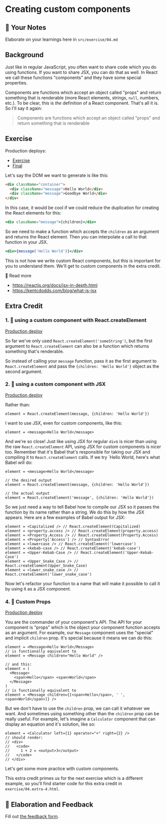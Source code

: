 # Creating custom components

## 📝 Your Notes

Elaborate on your learnings here in `src/exercise/04.md`

## Background

Just like in regular JavaScript, you often want to share code which you do using
functions. If you want to share JSX, you can do that as well. In React we call
these functions "components" and they have some special properties.

Components are functions which accept an object called "props" and return
something that is renderable (more React elements, strings, `null`, numbers,
etc.). To be clear, this is _the_ definition of a React component. That's all it
is. So I'll say it again:

> Components are functions which accept an object called "props" and return
> something that is renderable

## Exercise

Production deploys:

- [Exercise](http://react-fundamentals-next.netlify.app/isolated/exercise/04.html)
- [Final](http://react-fundamentals-next.netlify.app/isolated/final/04.html)

Let's say the DOM we want to generate is like this:

```html
<div className="container">
  <div className="message">Hello World</div>
  <div className="message">Goodbye World</div>
</div>
```

In this case, it would be cool if we could reduce the duplication for creating
the React elements for this:

```jsx
<div className="message">{children}</div>
```

So we need to make a function which accepts the `children` as an argument and
returns the React element. Then you can interpolate a call to that function in
your JSX.

```jsx
<div>{message('Hello World')}</div>
```

This is not how we write custom React components, but this is important for you
to understand them. We'll get to custom components in the extra credit.

📜 Read more

- https://reactjs.org/docs/jsx-in-depth.html
- https://kentcdodds.com/blog/what-is-jsx

## Extra Credit

### 1. 💯 using a custom component with React.createElement

[Production deploy](http://react-fundamentals-next.netlify.app/isolated/final/04.extra-1.html)

So far we've only used `React.createElement('someString')`, but the first
argument to `React.createElement` can also be a function which returns something
that's renderable.

So instead of calling your `message` function, pass it as the first argument to
`React.createElement` and pass the `{children: 'Hello World'}` object as the
second argument.

### 2. 💯 using a custom component with JSX

[Production deploy](http://react-fundamentals-next.netlify.app/isolated/final/04.extra-2.html)

Rather than:

```tsx
element = React.createElement(message, {children: 'Hello World'})
```

I want to use JSX, even for custom components, like this:

```tsx
element = <message>Hello World</message>
```

And we're so close! Just like using JSX for regular `div`s is nicer than using
the raw `React.createElement` API, using JSX for custom components is nicer too.
Remember that it's Babel that's responsible for taking our JSX and compiling it
to `React.createElement` calls. If we try `<message>Hello World</message>,
here's what Babel will do:

```tsx
element = <message>Hello World</message>

// the desired output
element = React.createElement(message, {children: 'Hello World'})

// the actual output
element = React.createElement('message', {children: 'Hello World'})
```

So we just need a way to tell Babel how to compile our JSX so it passes the
function by its name rather than a string. We do this by how the JSX appears.
Here are a few examples of Babel output for JSX:

```tsx
element = <Capitalized /> // React.createElement(Capitalized)
element = <property.access /> // React.createElement(property.access)
element = <Property.Access /> // React.createElement(Property.Access)
element = <Property['Access'] /> // SyntaxError
element = <lowercase /> // React.createElement('lowercase')
element = <kebab-case /> // React.createElement('kebab-case')
element = <Upper-Kebab-Case /> // React.createElement('Upper-Kebab-Case')
element = <Upper_Snake_Case /> // React.createElement(Upper_Snake_Case)
element = <lower_snake_case /> // React.createElement('lower_snake_case')
```

Now let's refactor your function to a name that will make it possible to call it
by using it as a JSX component.

### 4. 💯 Custom Props

[Production deploy](http://react-fundamentals-next.netlify.app/isolated/final/04.extra-4.html)

You are the commander of your component's API. The API for your component is
"props" which is the object your component function accepts as an argument. For
example, our `Message` component uses the "special" and implicit `children`
prop. It's special because it means we can do this:

```tsx
element = <Message>Hello World</Message>
// is functionally equivalent to
element = <Message children="Hello World" />

// and this:
element = (
  <Message>
    <span>Hello</span> <span>World</span>
  </Message>
)
// is functionally equivalent to
element = <Message children={[<span>Hello</span>, ' ', <span>World</span>]} />
```

But we don't have to use the `children` prop, we can call it whatever we want.
And sometimes using something other than the `children` prop can be really
useful. For example, let's imagine a `Calculator` component that can display an
equation and it's solution, like so:

```tsx
element = <Calculator left={1} operator="+" right={2} />
// should render:
// <div>
//   <code>
//     1 + 2 = <output>3</output>
//   </code>
// </div>
```

Let's get some more practice with custom components.

This extra credit primes us for the next exercise which is a different example,
so you'll find starter code for this extra credit in `exercise/04.extra-4.html`.

## 🦉 Elaboration and Feedback

Fill out
[the feedback form](https://ws.kcd.im/?ws=React%20Fundamentals%20%E2%9A%9B&e=04%3A%20Creating%20custom%20components&em=).
